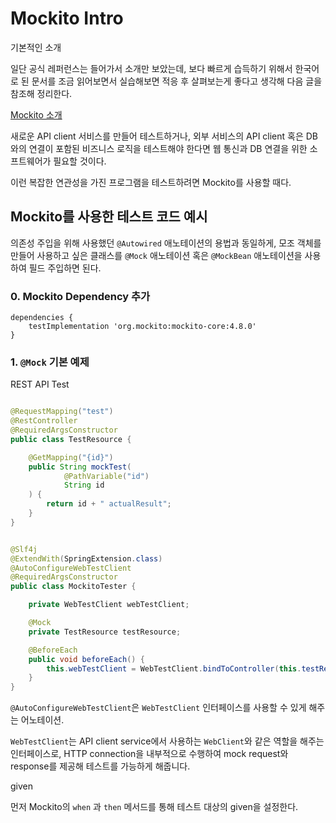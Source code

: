 # Mockito Intro

기본적인 소개

일단 공식 레퍼런스는 들어가서 소개만 보았는데, 보다 빠르게 습득하기 위해서 한국어로 된 문서를 조금 읽어보면서 실습해보면 적응 후 살펴보는게 좋다고 생각해 다음 글을 참조해 정리한다.

[Mockito 소개](https://www.nextree.io/mockito/)

새로운 API client 서비스를 만들어 테스트하거나, 외부 서비스의 API client 혹은 DB와의 연결이 포함된 비즈니스 로직을 테스트해야 한다면 웹 통신과 DB 연결을 위한 소프트웨어가 필요할 것이다.

이런 복잡한 연관성을 가진 프로그램을 테스트하려면 Mockito를 사용할 때다.

## Mockito를 사용한 테스트 코드 예시

의존성 주입을 위해 사용했던 `@Autowired` 애노테이션의 용법과 동일하게, 모조 객체를 만들어 사용하고 싶은 클래스를 `@Mock` 애노테이션 혹은 `@MockBean` 애노테이션을 사용하여 필드 주입하면
된다.

### 0. Mockito Dependency 추가

```text
dependencies {
    testImplementation 'org.mockito:mockito-core:4.8.0'
}
```

### 1. `@Mock` 기본 예제

REST API Test

```java

@RequestMapping("test")
@RestController
@RequiredArgsConstructor
public class TestResource {

    @GetMapping("{id}")
    public String mockTest(
            @PathVariable("id")
            String id
    ) {
        return id + " actualResult";
    }
}
```

```java

@Slf4j
@ExtendWith(SpringExtension.class)
@AutoConfigureWebTestClient
@RequiredArgsConstructor
public class MockitoTester {

    private WebTestClient webTestClient;

    @Mock
    private TestResource testResource;

    @BeforeEach
    public void beforeEach() {
        this.webTestClient = WebTestClient.bindToController(this.testResource).build();
    }
}
```

`@AutoConfigureWebTestClient`은 `WebTestClient` 인터페이스를 사용할 수 있게 해주는 어노테이션.

`WebTestClient`는 API client service에서 사용하는 `WebClient`와 같은 역할을 해주는 인터페이스로,
HTTP connection을 내부적으로 수행하여 mock request와 response를 제공해 테스트를 가능하게 해줍니다.

given 

먼저 Mockito의 `when` 과 `then` 메서드를 통해 테스트 대상의 given을 설정한다.

